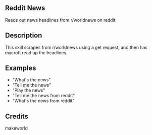 ## Reddit News
Reads out news headlines from r/worldnews on reddit

## Description
This skill scrapes from r/worldnews using a get request, and then has mycroft read up the headlines.

## Examples
 - "What's the news"
 - "Tell me the news"
 - "Play the news"
 - "Tell me the news from reddit"
 - "What's the news from reddit"


## Credits
makeworld


